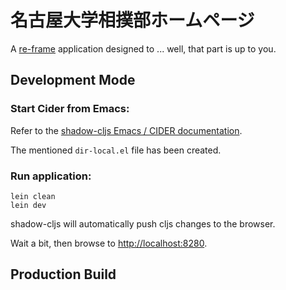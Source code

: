 # 名古屋大学相撲部ホームページ

A [re-frame](https://github.com/day8/re-frame) application designed to ... well, that part is up to you.

## Development Mode

### Start Cider from Emacs:

Refer to the [shadow-cljs Emacs / CIDER documentation](https://shadow-cljs.github.io/docs/UsersGuide.html#cider).

The mentioned `dir-local.el` file has been created.

### Run application:

```
lein clean
lein dev
```

shadow-cljs will automatically push cljs changes to the browser.

Wait a bit, then browse to [http://localhost:8280](http://localhost:8280).

## Production Build

